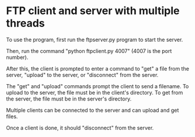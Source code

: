 # FTP client and server with multiple threads

To use the program, first run the ftpserver.py program to start the server.

Then, run the command "python ftpclient.py 4007" (4007 is the port number).

After this, the client is prompted to enter a command to "get" a file from the server,
"upload" to the server, or "disconnect" from the server.

The "get" and "upload" commands prompt the client to send a filename. To upload to the server, 
the file must be in the client's directory. To get from the server, the file must be in the server's
directory. 

Multiple clients can be connected to the server and can upload and get files. 

Once a client is done, it should "disconnect" from the server.
